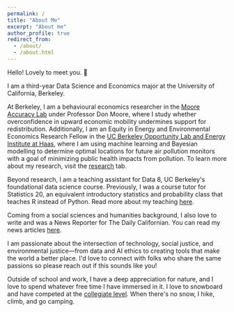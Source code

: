 ```yaml
---
permalink: /
title: "About Me"
excerpt: "About me"
author_profile: true
redirect_from: 
  - /about/
  - /about.html
---
```


Hello! Lovely to meet you. 🙂

I am a third-year Data Science and Economics major at the University of California, Berkeley.

At Berkeley, I am a behavioural economics researcher in the [Moore Accuracy Lab](https://learnmoore.org/) under Professor Don Moore, where I study whether overconfidence in upward economic mobility undermines support for redistribution. Additionally, I am an Equity in Energy and Environmental Economics Research Fellow in the [UC Berkeley Opportunity Lab and Energy Institute at Haas](https://www.olab.berkeley.edu/energyinstitute-sloan), where I am using machine learning and Bayesian modelling to determine optimal locations for future air pollution monitors with a goal of minimizing public health impacts from pollution. To learn more about my research, visit the [research](https://a-leenwu.github.io/research/) tab.

Beyond research, I am a teaching assistant for Data 8, UC Berkeley's foundational data science course. Previously, I was a course tutor for Statistics 20, an equivalent introductory statistics and probability class that teaches R instead of Python. Read more about my teaching [here](https://a-leenwu.github.io/teaching/).

Coming from a social sciences and humanities background, I also love to write and was a News Reporter for The Daily Californian. You can read my news articles [here](https://web.archive.org/web/20230601083241/https://dailycal.org/author/aileenwu).

I am passionate about the intersection of technology, social justice, and environmental justice—from data and AI ethics to creating tools that make the world a better place. I'd love to connect with folks who share the same passions so please reach out if this sounds like you!

Outside of school and work, I have a deep appreciation for nature, and I love to spend whatever free time I have immersed in it. I love to snowboard and have competed at the [collegiate level](https://www.uscsa.org/). When there's no snow, I hike, climb, and go camping.